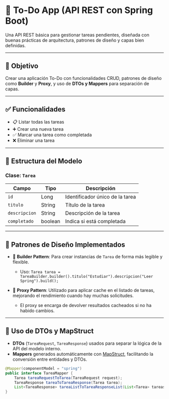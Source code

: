 # 📝 To-Do App (API REST con Spring Boot)

Una API REST básica para gestionar tareas pendientes, diseñada con buenas prácticas de arquitectura, patrones de diseño y capas bien definidas.

---

## 🎯 Objetivo

Crear una aplicación To-Do con funcionalidades CRUD, patrones de diseño como **Builder** y **Proxy**, y uso de **DTOs y Mappers** para separación de capas.

---

## ✅ Funcionalidades

- 📋 Listar todas las tareas
- ➕ Crear una nueva tarea
- ✅ Marcar una tarea como completada
- ❌ Eliminar una tarea

---

## 🧱 Estructura del Modelo

### Clase: `Tarea`

| Campo         | Tipo     | Descripción                      |
|---------------|----------|----------------------------------|
| `id`          | Long     | Identificador único de la tarea |
| `titulo`      | String   | Título de la tarea              |
| `descripcion` | String   | Descripción de la tarea         |
| `completado`  | boolean  | Indica si está completada       |

---

## 🧩 Patrones de Diseño Implementados

- 🧱 **Builder Pattern**: Para crear instancias de `Tarea` de forma más legible y flexible.
  - Uso: `Tarea tarea = TareaBuilder.builder().titulo("Estudiar").descripcion("Leer Spring").build();`
  
- 🧠 **Proxy Pattern**: Utilizado para aplicar cache en el listado de tareas, mejorando el rendimiento cuando hay muchas solicitudes.
  - El proxy se encarga de devolver resultados cacheados si no ha habido cambios.

---

## 🔄 Uso de DTOs y MapStruct

- **DTOs** (`TareaRequest`, `TareaResponse`) usados para separar la lógica de la API del modelo interno.
- **Mappers** generados automáticamente con [MapStruct](https://mapstruct.org/), facilitando la conversión entre entidades y DTOs.

```java
@Mapper(componentModel = "spring")
public interface TareaMapper {
    Tarea tareaRequestToTarea(TareaRequest request);
    TareaResponse tareaToTareaResponse(Tarea tarea);
    List<TareaResponse> tareaListToTareaResponseList(List<Tarea> tareas);
}
